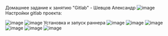 Домашнее задание к занятию "Gitlab" - Шевцов Александр
![image](https://user-images.githubusercontent.com/25949605/228588456-337e0d63-2961-4908-aab1-1ec50353e809.png)
Настройки gitlab проекта:

![image](https://user-images.githubusercontent.com/25949605/228586924-7022d4f5-4082-4461-b7c3-747fa7f806f0.png)
![image](https://user-images.githubusercontent.com/25949605/228586948-f30f21eb-7673-4127-b15a-5eb905b21e22.png)
Установка и запуск раннера
![image](https://user-images.githubusercontent.com/25949605/228586998-d3634c9c-9a4c-4eb5-984d-01cfced6c114.png)
![image](https://user-images.githubusercontent.com/25949605/228589277-92610d6e-0697-4cdb-a675-a5768a6c57d0.png)
![image](https://user-images.githubusercontent.com/25949605/228587026-760725cd-32dc-43a8-a8a2-14abc900140a.png)
![image](https://user-images.githubusercontent.com/25949605/228587050-2262bcd8-2864-4e27-adba-f946a85fbc9d.png)
![image](https://user-images.githubusercontent.com/25949605/228587066-06f2bd05-2bf8-4248-ab30-fc3b0f1ab9b2.png)
![image](https://user-images.githubusercontent.com/25949605/228588015-d73f1549-7df6-41f7-b318-c7e659e52d1f.png)
